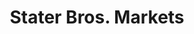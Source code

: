 ---
title: "Stater Bros. Markets"
url: /san-bernardino/stater-bros-markets-kendall-drive/
shop: supermarket
---